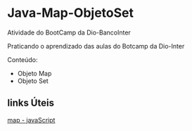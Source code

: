 # Java-Map-ObjetoSet
Atividade do BootCamp da Dio-BancoInter

Praticando o aprendizado das aulas do Botcamp da Dio-Inter

Conteúdo:

- Objeto Map
- Objeto Set

 ## links Úteis
 [map - javaScript](https://developer.mozilla.org/pt-BR/docs/Web/JavaScript/Reference/Global_Objects/Map)

